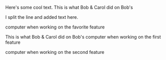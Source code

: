 Here's some cool text.
This is what Bob & Carol did on Bob's

I split the line and added text here.

computer when working on the favorite feature

This is what Bob & Carol did on Bob's computer when working on the first feature

computer when working on the second feature

